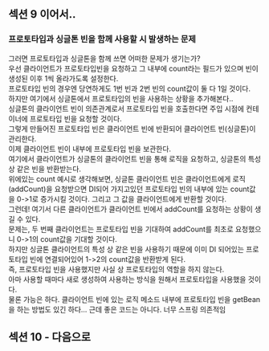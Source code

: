 ## 섹션 9 이어서..  
### 프로토타입과 싱글톤 빈을 함께 사용할 시 발생하는 문제  
그러면 프로토타입과 싱글톤을 함께 쓰면 어떠한 문제가 생기는가?  
우선 클라이언트가 프로토타입빈을 요청하고 그 내부에 count라는 필드가 있으며 빈이 생성된 이후 1씩 올라가도록 설정한다.  
프로토타입 빈의 경우엔 당연하게도 1번 빈과 2번 빈의 count값이 둘 다 1일 것이다.  
하지만 여기에서 싱글톤에서 프로토타입의 빈을 사용하는 상황을 추가해본다..  
싱글톤의 클라이언트 빈이 의존관계로서 프로토타입 빈을 호출한다면 주입 시점에 컨테이너에 프로토타입 빈을 요청할 것이다.  
그렇게 만들어진 프로토타입 빈은 클라이언트 빈에 반환되어 클라이언트 빈(싱글톤)이 관리한다.  
이제 클라이언트 빈이 내부에 프로토타입 빈을 보관한다.  
여기에서 클라이언트가 싱글톤의 클라이언트 빈을 통해 로직을 요청하고, 싱글톤의 특성 상 같은 빈을 반환받는다.  
위에있는 count 예시로 생각해보면, 싱글톤 클라이언트 빈은 클라이언트에게 로직(addCount)을 요청받으면 DI되어 가지고있던 프로토타입 빈의 내부에 있는 count값을 0->1로 증가시킬 것이다. 그리고 그 값을 클라이언트에게 반환할 것이다.  
그런데! 여기서 다른 클라이언트가 클라이언트 빈에서 addCount를 요청하는 상황이 생길 수 있다.  
문제는, 두 번째 클라이언트는 프로토타입 빈을 기대하여 addCount를 최초로 요청했으니 0->1의 count값을 기대할 것이다.  
하지만 싱글톤 클라이언트의 특성 상 같은 빈을 사용하기 때문에 이미 DI 되어있는 프로토타입 빈에 연결되어있어 1->2의 count값을 반환받게 된다.  
즉, 프로토타입 빈을 사용했지만 사실 상 프로토타입의 역할을 하지 않는다.  
아마 사용할 때마다 새로 생성하여 사용하는 방식을 원해서 프로토타입을 사용했을 것이다.  
물론 가능은 하다. 클라이언트 빈에 있는 로직 메소드 내부에 프로토타입 빈을 getBean을 하는 방법도 있긴 하다... 근데 좋은 코드는 아니다. 너무 스프링 의존적임  



## 섹션 10 - 다음으로  
